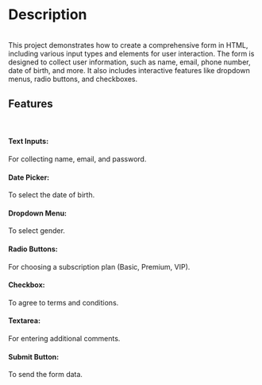 <h1>Description</h1>
<br>
This project demonstrates how to create a comprehensive form in HTML, including various input types and elements for user interaction. The form is designed to collect user information, such as name, email, phone number, date of birth, and more. It also includes interactive features like dropdown menus, radio buttons, and checkboxes.
<br>
<h2>Features</h2>
<br>
<h4>Text Inputs:</h4> For collecting name, email, and password.
<br>
<h4>Date Picker:</h4> To select the date of birth.
<br>
<h4>Dropdown Menu:</h4> To select gender.
<br>
<h4>Radio Buttons: </h4> For choosing a subscription plan (Basic, Premium, VIP).
<br>
<h4>Checkbox: </h4> To agree to terms and conditions.
<br>
<h4>Textarea: </h4> For entering additional comments.
<br>
<h4>Submit Button: </h4> To send the form data.
<br>





